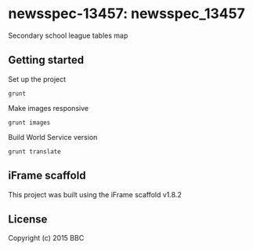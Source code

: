 # newsspec-13457: newsspec_13457

Secondary school league tables map

## Getting started

Set up the project

```
grunt
```

Make images responsive

```
grunt images
```

Build World Service version

```
grunt translate
```

## iFrame scaffold

This project was built using the iFrame scaffold v1.8.2

## License
Copyright (c) 2015 BBC 
